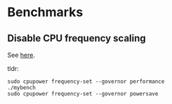 # Benchmarks

## Disable CPU frequency scaling
See [here](https://github.com/google/benchmark#disabling-cpu-frequency-scaling).

tldr:
```
sudo cpupower frequency-set --governor performance
./mybench
sudo cpupower frequency-set --governor powersave
```
